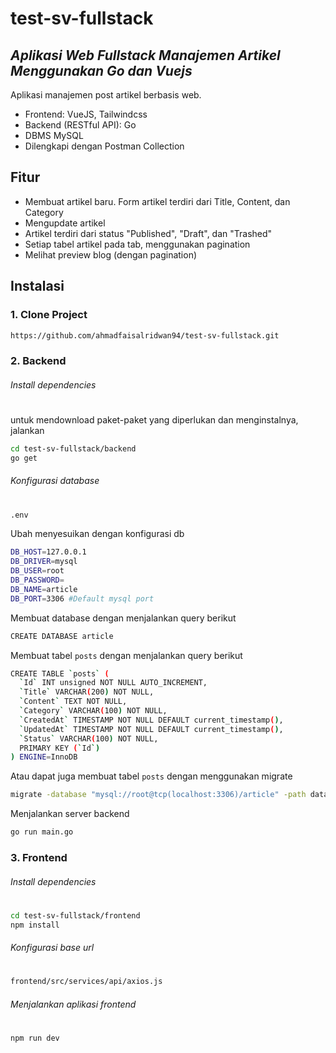 # test-sv-fullstack
## _Aplikasi Web Fullstack Manajemen Artikel Menggunakan Go dan Vuejs_

Aplikasi manajemen post artikel berbasis web.
- Frontend: VueJS, Tailwindcss
- Backend (RESTful API): Go
- DBMS MySQL
- Dilengkapi dengan Postman Collection

## Fitur

- Membuat artikel baru. Form artikel terdiri dari Title, Content, dan Category
- Mengupdate artikel
- Artikel terdiri dari status "Published", "Draft", dan "Trashed"
- Setiap tabel artikel pada tab, menggunakan pagination
- Melihat preview blog (dengan pagination)


## Instalasi

### 1. Clone Project 
```sh
https://github.com/ahmadfaisalridwan94/test-sv-fullstack.git
```

### 2. Backend
###### Install dependencies
#
untuk mendownload paket-paket yang diperlukan dan menginstalnya, jalankan
```sh
cd test-sv-fullstack/backend
go get
```

###### Konfigurasi database
#
```sh
.env
```
Ubah menyesuikan dengan konfigurasi db
```sh
DB_HOST=127.0.0.1
DB_DRIVER=mysql 
DB_USER=root
DB_PASSWORD=
DB_NAME=article
DB_PORT=3306 #Default mysql port
```

Membuat database dengan menjalankan query berikut
```sh
CREATE DATABASE article
```

Membuat tabel `posts` dengan menjalankan query berikut
```sh
CREATE TABLE `posts` (
  `Id` INT unsigned NOT NULL AUTO_INCREMENT,
  `Title` VARCHAR(200) NOT NULL,
  `Content` TEXT NOT NULL,
  `Category` VARCHAR(100) NOT NULL,
  `CreatedAt` TIMESTAMP NOT NULL DEFAULT current_timestamp(),
  `UpdatedAt` TIMESTAMP NOT NULL DEFAULT current_timestamp(),
  `Status` VARCHAR(100) NOT NULL,
  PRIMARY KEY (`Id`)
) ENGINE=InnoDB
```
Atau dapat juga membuat tabel `posts` dengan menggunakan migrate
```sh
migrate -database "mysql://root@tcp(localhost:3306)/article" -path database/migrations up
```
Menjalankan server backend
```sh
go run main.go
```

### 3. Frontend
###### Install dependencies
#
```sh
cd test-sv-fullstack/frontend
npm install
```
###### Konfigurasi base url
#
```sh
frontend/src/services/api/axios.js
```
###### Menjalankan aplikasi frontend
#
```sh
npm run dev
```